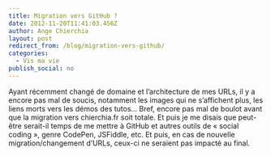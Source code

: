 ```yaml
---
title: Migration vers GitHub ?
date: 2012-11-20T11:41:03.456Z
author: Ange Chierchia
layout: post
redirect_from: /blog/migration-vers-github/
categories:
  - Vis ma vie
publish_social: no
---
```

Ayant récemment changé de domaine et l&rsquo;architecture de mes URLs, il y a encore pas mal de soucis, notamment les images qui ne s&rsquo;affichent plus, les liens morts vers les démos des tutos&#8230; Bref, encore pas mal de boulot avant que la migration vers chierchia.fr soit totale. Et puis je me disais que peut-être serait-il temps de me mettre à GitHub et autres outils de &laquo;&nbsp;social coding&nbsp;&raquo;, genre CodePen, JSFiddle, etc. Et puis, en cas de nouvelle migration/changement d&rsquo;URLs, ceux-ci ne seraient pas impacté au final.
